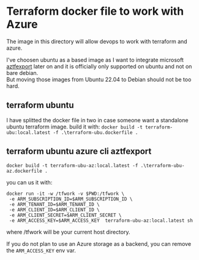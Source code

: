 # Terraform docker file to work with Azure

The image in this directory will allow devops to work with terraform and azure.

I've choosen ubuntu as a based image as I want to integrate microsoft [aztfexport](https://github.com/Azure/aztfexport) later on and it is officially only supported on ubuntu and not on bare debian.  
But moving those images from Ubuntu 22.04 to Debian should not be too hard.

## terraform ubuntu

I have splitted the docker file in two in case someone want a standalone ubuntu terraform image.
build it with: 
`docker build -t terraform-ubu:local.latest -f .\terraform-ubu.dockerfile .`

## terraform ubuntu azure cli aztfexport

`docker build -t terraform-ubu-az:local.latest -f .\terraform-ubu-az.dockerfile .`

you can us it with:
```
docker run -it -w /tfwork -v $PWD:/tfwork \
 -e ARM_SUBSCRIPTION_ID=$ARM_SUBSCRIPTION_ID \
 -e ARM_TENANT_ID=$ARM_TENANT_ID \
 -e ARM_CLIENT_ID=$ARM_CLIENT_ID \
 -e ARM_CLIENT_SECRET=$ARM_CLIENT_SECRET \
 -e ARM_ACCESS_KEY=$ARM_ACCESS_KEY  terraform-ubu-az:local.latest sh
 ```
 where /tfwork will be your current host directory.

 If you do not plan to use an Azure storage as a backend, you can remove the `ARM_ACCESS_KEY` env var.